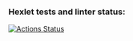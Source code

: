 ### Hexlet tests and linter status:
[![Actions Status](https://github.com/a-maksimov/algorithms-project-69/actions/workflows/hexlet-check.yml/badge.svg)](https://github.com/a-maksimov/algorithms-project-69/actions)